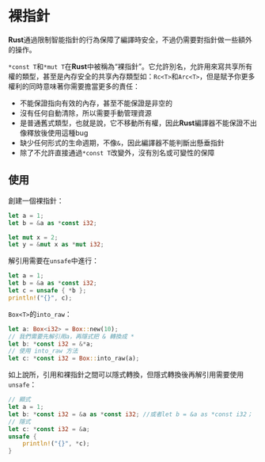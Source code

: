 # 裸指針

**Rust**通過限制智能指針的行為保障了編譯時安全，不過仍需要對指針做一些額外的操作。

`*const T`和`*mut T`在**Rust**中被稱為“裸指針”。它允許別名，允許用來寫共享所有權的類型，甚至是內存安全的共享內存類型如：`Rc<T>`和`Arc<T>`，但是賦予你更多權利的同時意味著你需要擔當更多的責任：

* 不能保證指向有效的內存，甚至不能保證是非空的
* 沒有任何自動清除，所以需要手動管理資源
* 是普通舊式類型，也就是說，它不移動所有權，因此**Rust**編譯器不能保證不出像釋放後使用這種bug
* 缺少任何形式的生命週期，不像`&`，因此編譯器不能判斷出懸垂指針
* 除了不允許直接通過`*const T`改變外，沒有別名或可變性的保障

## 使用

創建一個裸指針：

```rust
let a = 1;
let b = &a as *const i32;

let mut x = 2;
let y = &mut x as *mut i32;
```

解引用需要在`unsafe`中進行：

```rust
let a = 1;
let b = &a as *const i32;
let c = unsafe { *b };
println!("{}", c);
```

`Box<T>`的`into_raw`：

```rust
let a: Box<i32> = Box::new(10);
// 我們需要先解引用a，再隱式把 & 轉換成 *
let b: *const i32 = &*a;
// 使用 into_raw 方法
let c: *const i32 = Box::into_raw(a);
```

如上說所，引用和裸指針之間可以隱式轉換，但隱式轉換後再解引用需要使用`unsafe`：

```rust
// 顯式
let a = 1;
let b: *const i32 = &a as *const i32; //或者let b = &a as *const i32；
// 隱式
let c: *const i32 = &a;
unsafe {
	println!("{}", *c);
}

```
